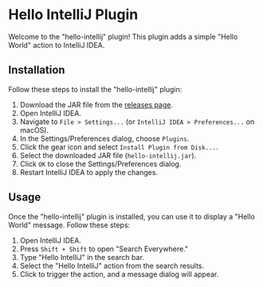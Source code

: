 # Hello IntelliJ Plugin

Welcome to the "hello-intellij" plugin! This plugin adds a simple "Hello World" action to IntelliJ IDEA.

## Installation

Follow these steps to install the "hello-intellij" plugin:

1. Download the JAR file from the [releases page](https://github.com/coma007/hello-intellij/blob/main/hello-intellij.jar).
2. Open IntelliJ IDEA.
3. Navigate to `File > Settings...` (or `IntelliJ IDEA > Preferences...` on macOS).
4. In the Settings/Preferences dialog, choose `Plugins`.
5. Click the gear icon and select `Install Plugin from Disk...`.
6. Select the downloaded JAR file (`hello-intellij.jar`).
7. Click `OK` to close the Settings/Preferences dialog.
8. Restart IntelliJ IDEA to apply the changes.

## Usage

Once the "hello-intellij" plugin is installed, you can use it to display a "Hello World" message. Follow these steps:

1. Open IntelliJ IDEA.
2. Press `Shift + Shift` to open "Search Everywhere."
3. Type "Hello IntelliJ" in the search bar.
4. Select the "Hello IntelliJ" action from the search results.
5. Click to trigger the action, and a message dialog will appear.
